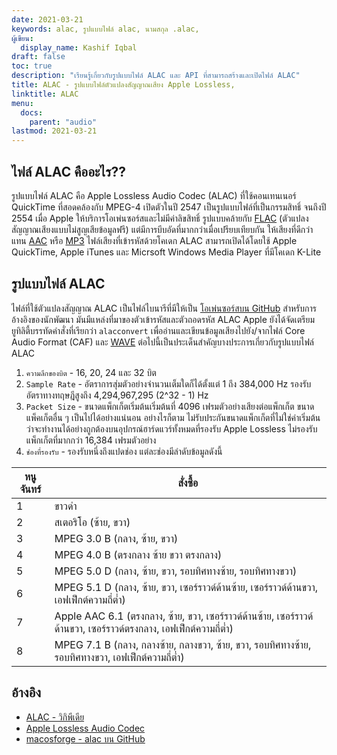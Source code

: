 ```yaml
---
date: 2021-03-21
keywords: alac, รูปแบบไฟล์ alac, นามสกุล .alac,
ผู้เขียน:
  display_name: Kashif Iqbal
draft: false
toc: true
description: "เรียนรู้เกี่ยวกับรูปแบบไฟล์ ALAC และ API ที่สามารถสร้างและเปิดไฟล์ ALAC"
title: ALAC - รูปแบบไฟล์ตัวแปลงสัญญาณเสียง Apple Lossless,
linktitle: ALAC
menu:
  docs:
    parent: "audio"
lastmod: 2021-03-21
---
```


## ไฟล์ ALAC คืออะไร??

รูปแบบไฟล์ ALAC คือ Apple Lossless Audio Codec (ALAC) ที่ใช้คอนเทนเนอร์ QuickTime ที่สอดคล้องกับ MPEG-4 เปิดตัวในปี 2547 เป็นรูปแบบไฟล์ที่เป็นกรรมสิทธิ์ จนถึงปี 2554 เมื่อ Apple ให้บริการโอเพ่นซอร์สและไม่มีค่าลิขสิทธิ์ รูปแบบคล้ายกับ [FLAC](/th/audio/flac/) (ตัวแปลงสัญญาณเสียงแบบไม่สูญเสียข้อมูลฟรี) แต่มีการบีบอัดที่มากกว่าเมื่อเปรียบเทียบกัน ให้เสียงที่ดีกว่าแทน [AAC](/th/audio/aac/) หรือ [MP3](/th/audio/mp3/) ไฟล์เสียงที่เข้ารหัสด้วยโคเดก ALAC สามารถเปิดได้โดยใช้ Apple QuickTime, Apple iTunes และ Micrsoft Windows Media Player ที่มีโคเดก K-Lite

## รูปแบบไฟล์ ALAC

ไฟล์ที่ใช้ตัวแปลงสัญญาณ ALAC เป็นไฟล์ไบนารีที่มีให้เป็น [โอเพ่นซอร์สบน GitHub](https://github.com/macosforge/alac) สำหรับการอ้างอิงของนักพัฒนา มันมีแหล่งที่มาของตัวเข้ารหัสและตัวถอดรหัส ALAC Apple ยังได้จัดเตรียมยูทิลิตี้บรรทัดคำสั่งที่เรียกว่า `alacconvert` เพื่ออ่านและเขียนข้อมูลเสียงไปยัง/จากไฟล์ Core Audio Format (CAF) และ [WAVE](/th/audio/wav/) ต่อไปนี้เป็นประเด็นสำคัญบางประการเกี่ยวกับรูปแบบไฟล์ ALAC

1. `ความลึกของบิต` - 16, 20, 24 และ 32 บิต
1. `Sample Rate` - อัตราการสุ่มตัวอย่างจำนวนเต็มใดก็ได้ตั้งแต่ 1 ถึง 384,000 Hz รองรับอัตราทางทฤษฎีสูงถึง 4,294,967,295 (2^32 - 1) Hz
1. `Packet Size` - ขนาดแพ็กเก็ตเริ่มต้นเริ่มต้นที่ 4096 เฟรมตัวอย่างเสียงต่อแพ็กเก็ต ขนาดแพ็คเก็ตอื่น ๆ เป็นไปได้อย่างแน่นอน อย่างไรก็ตาม ไม่รับประกันขนาดแพ็กเก็ตที่ไม่ใช่ค่าเริ่มต้นว่าจะทำงานได้อย่างถูกต้องบนอุปกรณ์ฮาร์ดแวร์ทั้งหมดที่รองรับ Apple Lossless ไม่รองรับแพ็กเก็ตที่มากกว่า 16,384 เฟรมตัวอย่าง
1. `ช่องที่รองรับ` - รองรับหนึ่งถึงแปดช่อง แต่ละช่องมีลำดับข้อมูลดังนี้

|หนูจันทร์| สั่งซื้อ|
|---|---|
|1 |ขาวดำ|
|2 |สเตอริโอ (ซ้าย, ขวา)|
|3 |MPEG 3.0 B (กลาง, ซ้าย, ขวา)|
|4 |MPEG 4.0 B (ตรงกลาง ซ้าย ขวา ตรงกลาง)|
|5 |MPEG 5.0 D (กลาง, ซ้าย, ขวา, รอบทิศทางซ้าย, รอบทิศทางขวา)|
|6 |MPEG 5.1 D (กลาง, ซ้าย, ขวา, เซอร์ราวด์ด้านซ้าย, เซอร์ราวด์ด้านขวา, เอฟเฟ็กต์ความถี่ต่ำ)|
|7 |Apple AAC 6.1 (ตรงกลาง, ซ้าย, ขวา, เซอร์ราวด์ด้านซ้าย, เซอร์ราวด์ด้านขวา, เซอร์ราวด์ตรงกลาง, เอฟเฟ็กต์ความถี่ต่ำ)|
|8 |MPEG 7.1 B (กลาง, กลางซ้าย, กลางขวา, ซ้าย, ขวา, รอบทิศทางซ้าย, รอบทิศทางขวา, เอฟเฟ็กต์ความถี่ต่ำ)|

## อ้างอิง

* [ALAC - วิกิพีเดีย](https://en.wikipedia.org/wiki/Apple_Lossless)
* [Apple Lossless Audio Codec](https://macosforge.github.io/alac/)
* [macosforge - alac บน GitHub](https://github.com/macosforge/alac)

